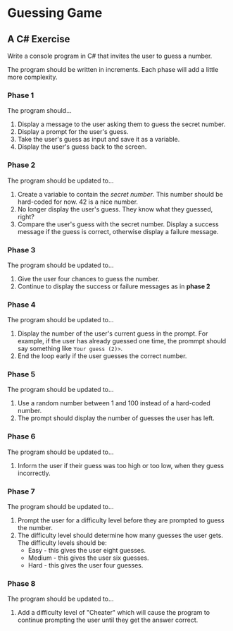 ﻿# Guessing Game

## A C# Exercise

Write a console program in C# that invites the user to guess a number.

The program should be written in increments. Each phase will add a little more complexity.

### Phase 1

The program should...

1. Display a message to the user asking them to guess the secret number.
1. Display a prompt for the user's guess.
1. Take the user's guess as input and save it as a variable.
1. Display the user's guess back to the screen.

### Phase 2

The program should be updated to...

1. Create a variable to contain the _secret number_. This number should be hard-coded for now. 42 is a nice number.
1. No longer display the user's guess. They know what they guessed, right?
1. Compare the user's guess with the secret number. Display a success message if the guess is correct, otherwise display a failure message.

### Phase 3

The program should be updated to...

1. Give the user four chances to guess the number.
1. Continue to display the success or failure messages as in **phase 2**

### Phase 4

The program should be updated to...

1. Display the number of the user's current guess in the prompt.
   For example, if the user has already guessed one time, the prommpt should say something like `Your guess (2)>`.
1. End the loop early if the user guesses the correct number.

### Phase 5

The program should be updated to...

1. Use a random number between 1 and 100 instead of a hard-coded number.
1. The prompt should display the number of guesses the user has left.

### Phase 6

The program should be updated to...

1. Inform the user if their guess was too high or too low, when they guess incorrectly.

### Phase 7

The program should be updated to...

1. Prompt the user for a difficulty level before they are prompted to guess the number.
1. The difficulty level should determine how many guesses the user gets.
   The difficulty levels should be:
   - Easy - this gives the user eight guesses.
   - Medium - this gives the user six guesses.
   - Hard - this gives the user four guesses.

### Phase 8

The program should be updated to...

1. Add a difficulty level of "Cheater" which will cause the program to continue prompting the user until they get the answer correct.
